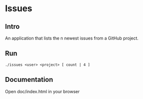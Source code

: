 # Issues

## Intro

An application that lists the n newest issues from a GitHub project.

## Run 

```
./issues <user> <project> [ count | 4 ]
```

## Documentation

Open doc/index.html in your browser